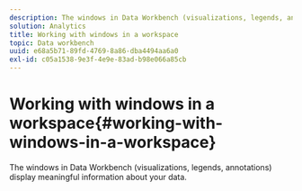 ```yaml
---
description: The windows in Data Workbench (visualizations, legends, annotations) display meaningful information about your data.
solution: Analytics
title: Working with windows in a workspace
topic: Data workbench
uuid: e68a5b71-89fd-4769-8a86-dba4494aa6a0
exl-id: c05a1538-9e3f-4e9e-83ad-b98e066a85cb
---
```

# Working with windows in a workspace{#working-with-windows-in-a-workspace}

The windows in Data Workbench (visualizations, legends, annotations) display meaningful information about your data.

